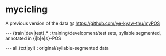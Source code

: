 # mycicling
A previous version of the data @ https://github.com/ye-kyaw-thu/myPOS

  --- {train|dev|test}.* : training/development/test sets, syllable segmented, annotated in {i|b|e|s}-POS

  --- all.{txt|syl} : original/syllable-segmented data
